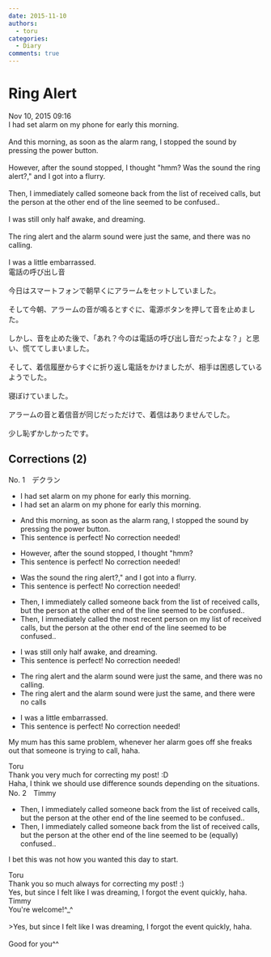 ```yaml
---
date: 2015-11-10
authors:
  - toru
categories:
  - Diary
comments: true
---
```


# Ring Alert
<div class="date">Nov 10, 2015 09:16</div>
<div id="post"><div id="body_show_ori">
I had set alarm on my phone for early this morning.<br/><br/>And this morning, as soon as the alarm rang, I stopped the sound by pressing the power button.<br/><br/>However, after the sound stopped, I thought "hmm? Was the sound the ring alert?," and I got into a flurry.<br/><br/>Then, I immediately called someone back from the list of received calls, but the person at the other end of the line seemed to be confused..<br/><br/>I was still only half awake, and dreaming.<br/><br/>The ring alert and the alarm sound were just the same, and there was no calling.<br/><br/>I was a little embarrassed.
</div></div>

<!-- more -->

<div id="post_ja"><div id="body_show_mo">
電話の呼び出し音<br/><br/>今日はスマートフォンで朝早くにアラームをセットしていました。<br/><br/>そして今朝、アラームの音が鳴るとすぐに、電源ボタンを押して音を止めました。<br/><br/>しかし、音を止めた後で、「あれ？今のは電話の呼び出し音だったよな？」と思い、慌ててしまいました。<br/><br/>そして、着信履歴からすぐに折り返し電話をかけましたが、相手は困惑しているようでした。<br/><br/>寝ぼけていました。<br/><br/>アラームの音と着信音が同じだっただけで、着信はありませんでした。<br/><br/>少し恥ずかしかったです。
</div></div>

## Corrections (2)
<div id="block"><div class="first_name"> No. 1　<span class="just_name">デクラン</span></div><div id="block2">
<ul class="correction_field">
<li class="incorrect">I had set alarm on my phone for early this morning.</li>
<li class="corrected correct">
I had set <span class="f_red">an </span>alarm on my phone for early this morning.
</li>
</ul>
<ul class="correction_field">
<li class="incorrect">And this morning, as soon as the alarm rang, I stopped the sound by pressing the power button.</li>
<li class="corrected perfect">This sentence is perfect! No correction needed!</li>
</ul>
<ul class="correction_field">
<li class="incorrect">However, after the sound stopped, I thought "hmm?</li>
<li class="corrected perfect">This sentence is perfect! No correction needed!</li>
</ul>
<ul class="correction_field">
<li class="incorrect">Was the sound the ring alert?," and I got into a flurry.</li>
<li class="corrected perfect">This sentence is perfect! No correction needed!</li>
</ul>
<ul class="correction_field">
<li class="incorrect">Then, I immediately called someone back from the list of received calls, but the person at the other end of the line seemed to be confused..</li>
<li class="corrected correct">
Then, I immediately called <span class="f_blue">the most recent person on my </span>list of received calls, but the person at the other end of the line seemed to be confused..
</li>
</ul>
<ul class="correction_field">
<li class="incorrect">I was still only half awake, and dreaming.</li>
<li class="corrected perfect">This sentence is perfect! No correction needed!</li>
</ul>
<ul class="correction_field">
<li class="incorrect">The ring alert and the alarm sound were just the same, and there was no calling.</li>
<li class="corrected correct">
The ring alert and the alarm sound were just the same, and there <span class="f_blue">were</span> no <span class="f_blue">calls</span>
</li>
</ul>
<ul class="correction_field">
<li class="incorrect">I was a little embarrassed.</li>
<li class="corrected perfect">This sentence is perfect! No correction needed!</li>
</ul>
<p class="comment_small">
 My mum has this same problem, whenever her alarm goes off she freaks out that someone is trying to call, haha.
</p>

</div><div class="name"><span class="just_name">Toru</span><br>
Thank you very much for correcting my post! :D<br/>Haha, I think we should use difference sounds depending on the situations.
</div>
</div>
<div id="block"><div class="first_name"> No. 2　<span class="just_name">Timmy</span></div><div id="block2">
<ul class="correction_field">
<li class="incorrect">Then, I immediately called someone back from the list of received calls, but the person at the other end of the line seemed to be confused..</li>
<li class="corrected correct">
Then, I immediately called someone back from the list of received calls, but the person at the other end of the line seemed to be (<span class="f_blue">equally</span>) confused..
</li>
</ul>
<p class="comment_small">
 I bet this was not how you wanted this day to start.
</p>

</div><div class="name"><span class="just_name">Toru</span><br>
Thank you so much always for correcting my post! :)<br/>Yes, but since I felt like I was dreaming, I forgot the event quickly, haha.
</div>
<div class="name"><span class="just_name">Timmy</span><br>
You're welcome!^_^<br/><br/>&gt;Yes, but since I felt like I was dreaming, I forgot the event quickly, haha.<br/><br/>Good for you^^
</div>
</div>
